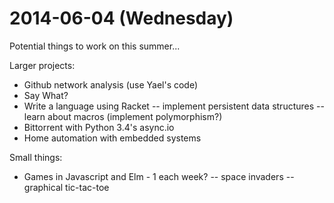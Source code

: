 2014-06-04 (Wednesday)
======================

Potential things to work on this summer...

Larger projects:
- Github network analysis (use Yael's code)
- Say What?
- Write a language using Racket
-- implement persistent data structures
-- learn about macros (implement polymorphism?)
- Bittorrent with Python 3.4's async.io
- Home automation with embedded systems

Small things:
- Games in Javascript and Elm - 1 each week?
-- space invaders
-- graphical tic-tac-toe
